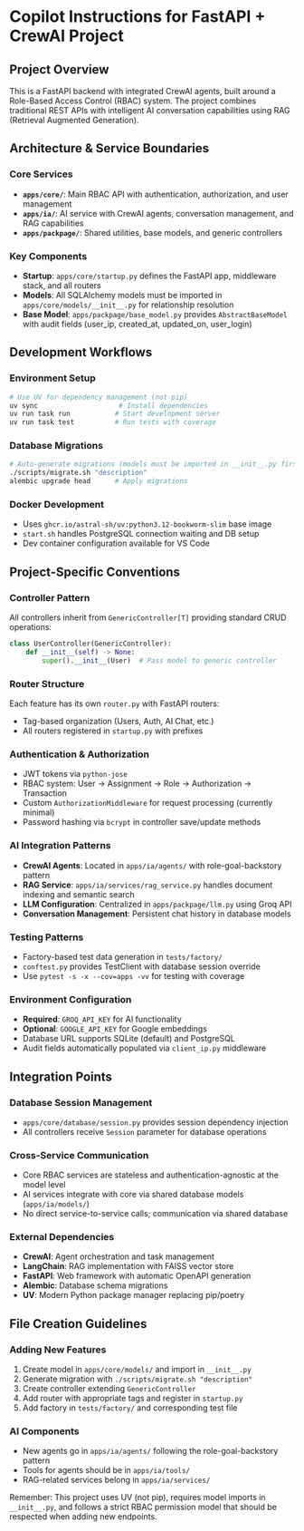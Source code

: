 # Copilot Instructions for FastAPI + CrewAI Project

## Project Overview
This is a FastAPI backend with integrated CrewAI agents, built around a Role-Based Access Control (RBAC) system. The project combines traditional REST APIs with intelligent AI conversation capabilities using RAG (Retrieval Augmented Generation).

## Architecture & Service Boundaries

### Core Services
- **`apps/core/`**: Main RBAC API with authentication, authorization, and user management
- **`apps/ia/`**: AI service with CrewAI agents, conversation management, and RAG capabilities  
- **`apps/packpage/`**: Shared utilities, base models, and generic controllers

### Key Components
- **Startup**: `apps/core/startup.py` defines the FastAPI app, middleware stack, and all routers
- **Models**: All SQLAlchemy models must be imported in `apps/core/models/__init__.py` for relationship resolution
- **Base Model**: `apps/packpage/base_model.py` provides `AbstractBaseModel` with audit fields (user_ip, created_at, updated_on, user_login)

## Development Workflows

### Environment Setup
```bash
# Use UV for dependency management (not pip)
uv sync                    # Install dependencies
uv run task run           # Start development server
uv run task test          # Run tests with coverage
```

### Database Migrations
```bash
# Auto-generate migrations (models must be imported in __init__.py first)
./scripts/migrate.sh "description"
alembic upgrade head      # Apply migrations
```

### Docker Development
- Uses `ghcr.io/astral-sh/uv:python3.12-bookworm-slim` base image
- `start.sh` handles PostgreSQL connection waiting and DB setup
- Dev container configuration available for VS Code

## Project-Specific Conventions

### Controller Pattern
All controllers inherit from `GenericController[T]` providing standard CRUD operations:
```python
class UserController(GenericController):
    def __init__(self) -> None:
        super().__init__(User)  # Pass model to generic controller
```

### Router Structure
Each feature has its own `router.py` with FastAPI routers:
- Tag-based organization (Users, Auth, AI Chat, etc.)
- All routers registered in `startup.py` with prefixes

### Authentication & Authorization
- JWT tokens via `python-jose`
- RBAC system: User → Assignment → Role → Authorization → Transaction
- Custom `AuthorizationMiddleware` for request processing (currently minimal)
- Password hashing via `bcrypt` in controller save/update methods

### AI Integration Patterns
- **CrewAI Agents**: Located in `apps/ia/agents/` with role-goal-backstory pattern
- **RAG Service**: `apps/ia/services/rag_service.py` handles document indexing and semantic search
- **LLM Configuration**: Centralized in `apps/packpage/llm.py` using Groq API
- **Conversation Management**: Persistent chat history in database models

### Testing Patterns
- Factory-based test data generation in `tests/factory/`
- `conftest.py` provides TestClient with database session override
- Use `pytest -s -x --cov=apps -vv` for testing with coverage

### Environment Configuration
- **Required**: `GROQ_API_KEY` for AI functionality
- **Optional**: `GOOGLE_API_KEY` for Google embeddings
- Database URL supports SQLite (default) and PostgreSQL
- Audit fields automatically populated via `client_ip.py` middleware

## Integration Points

### Database Session Management
- `apps/core/database/session.py` provides session dependency injection
- All controllers receive `Session` parameter for database operations

### Cross-Service Communication
- Core RBAC services are stateless and authentication-agnostic at the model level
- AI services integrate with core via shared database models (`apps/ia/models/`)
- No direct service-to-service calls; communication via shared database

### External Dependencies
- **CrewAI**: Agent orchestration and task management
- **LangChain**: RAG implementation with FAISS vector store
- **FastAPI**: Web framework with automatic OpenAPI generation
- **Alembic**: Database schema migrations
- **UV**: Modern Python package manager replacing pip/poetry

## File Creation Guidelines

### Adding New Features
1. Create model in `apps/core/models/` and import in `__init__.py`
2. Generate migration with `./scripts/migrate.sh "description"`
3. Create controller extending `GenericController`
4. Add router with appropriate tags and register in `startup.py`
5. Add factory in `tests/factory/` and corresponding test file

### AI Components
- New agents go in `apps/ia/agents/` following the role-goal-backstory pattern
- Tools for agents should be in `apps/ia/tools/`
- RAG-related services belong in `apps/ia/services/`

Remember: This project uses UV (not pip), requires model imports in `__init__.py`, and follows a strict RBAC permission model that should be respected when adding new endpoints.
